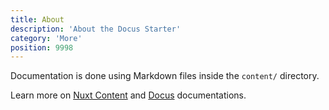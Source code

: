 ```yaml
---
title: About
description: 'About the Docus Starter'
category: 'More'
position: 9998
---
```


Documentation is done using Markdown files inside the `content/` directory.

Learn more on [Nuxt Content](https://content.nuxtjs.org) and [Docus](https://docus.dev) documentations.